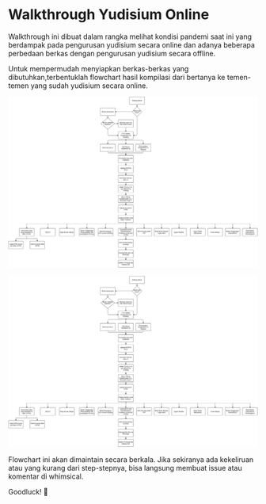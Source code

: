 # Walkthrough Yudisium Online

Walkthrough ini dibuat dalam rangka melihat kondisi pandemi saat ini yang berdampak pada pengurusan yudisium secara online dan adanya beberapa perbedaan berkas dengan pengurusan yudisium secara offline.

Untuk mempermudah menyiapkan berkas-berkas yang dibutuhkan,terbentuklah flowchart hasil kompilasi dari bertanya ke temen-temen yang sudah yudisium secara online.

![daftar-yudisium-online](img/daftar-yudisium-online.png)
<p align="center">
    <img src="img/daftar-yudisium-online.png">
</p>
Flowchart ini akan dimaintain secara berkala. Jika sekiranya ada kekeliruan atau yang kurang dari step-stepnya, bisa langsung membuat issue atau komentar di whimsical. 

Goodluck! 🎉